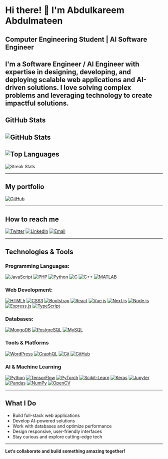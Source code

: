 # Hi there! 👋 I'm Abdulkareem Abdulmateen

## Computer Engineering Student | AI Software Engineer 

**I'm a Software Engineer / AI Engineer with expertise in designing, developing, and deploying scalable web applications and AI-driven solutions. I love solving complex problems and leveraging technology to create impactful solutions.**
---

## GitHub Stats
![GitHub Stats](https://github-readme-stats.vercel.app/api?username=karmat-1&show_icons=true&theme=radical&count_private=true)
---
![Top Languages](https://github-readme-stats.vercel.app/api/top-langs/?username=karmat-1&layout=compact&theme=radical) 
---
![Streak Stats](https://github-readme-streak-stats.herokuapp.com?user=karmat-1&theme=radical&hide_border=false)

---

##  My portfolio

[![GitHub](https://img.shields.io/badge/GitHub-@karmat--1-181717?style=flat-square&logo=github&logoColor=white)](https://github.com/karmat-1?tab=repositories)

---

## How to reach me

[![Twitter](https://img.shields.io/badge/X-@engr_karmat-1DA1F2?style=flat-square&logo=twitter&logoColor=white)](https://x.com/engr_karmat?t=b4eW04hr4luM3u6H7BungQ&s=09) [![LinkedIn](https://img.shields.io/badge/LinkedIn-Abdulkareem%20Abdulmateen-0077B5?style=flat-square&logo=linkedin&logoColor=white)](https://www.linkedin.com/in/abdulkareem-abdulmateen-551534235) [![Email](https://img.shields.io/badge/Email-karmateen.2003@gmail.com-D14836?style=flat-square&logo=gmail&logoColor=white)](mailto:karmateen.2003@gmail.com)

---

##  Technologies & Tools

### Programming Languages:
[![JavaScript](https://img.shields.io/badge/JavaScript-F7DF1E?style=flat-square&logo=javascript&logoColor=black)]() [![PHP](https://img.shields.io/badge/PHP-777BB4?style=flat-square&logo=php&logoColor=white)]() [![Python](https://img.shields.io/badge/Python-3776AB?style=flat-square&logo=python&logoColor=white)]() [![C](https://img.shields.io/badge/C-00599C?style=flat-square&logo=c&logoColor=white)]()  [![C++](https://img.shields.io/badge/C++-00599C?style=flat-square&logo=c%2B%2B&logoColor=white)]()  [![MATLAB](https://img.shields.io/badge/MATLAB-0076A8?style=flat-square&logo=mathworks&logoColor=white)]()


### Web Development:
[![HTML5](https://img.shields.io/badge/HTML5-E34F26?style=flat-square&logo=html5&logoColor=white)]()  [![CSS3](https://img.shields.io/badge/CSS3-1572B6?style=flat-square&logo=css3&logoColor=white)]()  [![Bootstrap](https://img.shields.io/badge/Bootstrap-7952B3?style=flat-square&logo=bootstrap&logoColor=white)]()  [![React](https://img.shields.io/badge/React-20232A?style=flat-square&logo=react&logoColor=61DAFB)]()  [![Vue.js](https://img.shields.io/badge/Vue.js-35495E?style=flat-square&logo=vue.js&logoColor=4FC08D)]()  [![Next.js](https://img.shields.io/badge/Next.js-000000?style=flat-square&logo=next.js&logoColor=white)]() [![Node.js](https://img.shields.io/badge/Node.js-339933?style=flat-square&logo=nodedotjs&logoColor=white)]()  [![Express.js](https://img.shields.io/badge/Express.js-000000?style=flat-square&logo=express&logoColor=white)]()  [![TypeScript](https://img.shields.io/badge/TypeScript-3178C6?style=flat-square&logo=typescript&logoColor=white)]()


###  Databases:
[![MongoDB](https://img.shields.io/badge/MongoDB-47A248?style=flat-square&logo=mongodb&logoColor=white)]()  [![PostgreSQL](https://img.shields.io/badge/PostgreSQL-336791?style=flat-square&logo=postgresql&logoColor=white)]()  [![MySQL](https://img.shields.io/badge/MySQL-4479A1?style=flat-square&logo=mysql&logoColor=white)]()

### Tools & Platforms  
[![WordPress](https://img.shields.io/badge/WordPress-21759B?style=flat-square&logo=wordpress&logoColor=white)]()  [![GraphQL](https://img.shields.io/badge/GraphQL-E10098?style=flat-square&logo=graphql&logoColor=white)]()  [![Git](https://img.shields.io/badge/Git-F05032?style=flat-square&logo=git&logoColor=white)]()  [![GitHub](https://img.shields.io/badge/GitHub-181717?style=flat-square&logo=github&logoColor=white)]()


### AI & Machine Learning
[![Python](https://img.shields.io/badge/Python-3776AB?style=flat-square&logo=python&logoColor=white)]()  [![TensorFlow](https://img.shields.io/badge/TensorFlow-FF6F00?style=flat-square&logo=tensorflow&logoColor=white)]()  [![PyTorch](https://img.shields.io/badge/PyTorch-EE4C2C?style=flat-square&logo=pytorch&logoColor=white)]()  [![Scikit-Learn](https://img.shields.io/badge/Scikit--Learn-F7931E?style=flat-square&logo=scikitlearn&logoColor=white)]()  [![Keras](https://img.shields.io/badge/Keras-D00000?style=flat-square&logo=keras&logoColor=white)]()  [![Jupyter](https://img.shields.io/badge/Jupyter-F37626?style=flat-square&logo=jupyter&logoColor=white)]()  [![Pandas](https://img.shields.io/badge/Pandas-150458?style=flat-square&logo=pandas&logoColor=white)]()  [![NumPy](https://img.shields.io/badge/NumPy-013243?style=flat-square&logo=numpy&logoColor=white)]()  [![OpenCV](https://img.shields.io/badge/OpenCV-5C3EE8?style=flat-square&logo=opencv&logoColor=white)]()

---

##  What I Do

- Build full-stack web applications  
- Develop AI-powered solutions  
- Work with databases and optimize performance  
- Design responsive, user-friendly interfaces  
- Stay curious and explore cutting-edge tech

---

**Let’s collaborate and build something amazing together!**

